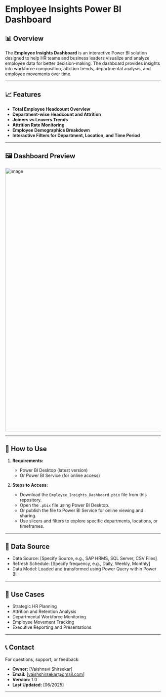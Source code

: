 # Employee Insights Power BI Dashboard

## 📊 Overview

The **Employee Insights Dashboard** is an interactive Power BI solution designed to help HR teams and business leaders visualize and analyze employee data for better decision-making. The dashboard provides insights into workforce composition, attrition trends, departmental analysis, and employee movements over time.

---

## 📈 Features

- **Total Employee Headcount Overview**
- **Department-wise Headcount and Attrition**
- **Joiners vs Leavers Trends**
- **Attrition Rate Monitoring**
- **Employee Demographics Breakdown**
- **Interactive Filters for Department, Location, and Time Period**

---

## 🖼️ Dashboard Preview

<img width="1487" height="852" alt="image" src="https://github.com/user-attachments/assets/ebd961c5-1785-46fb-ad9a-1f6c7346d1c3" />

---

## 🚀 How to Use

1. **Requirements:**  
   - Power BI Desktop (latest version)  
   - Or Power BI Service (for online access)

2. **Steps to Access:**  
   - Download the `Employee_Insights_Dashboard.pbix` file from this repository.
   - Open the `.pbix` file using Power BI Desktop.
   - Or publish the file to Power BI Service for online viewing and sharing.
   - Use slicers and filters to explore specific departments, locations, or timeframes.

---

## 🔗 Data Source

- Data Source: [Specify Source, e.g., SAP HRMS, SQL Server, CSV Files]
- Refresh Schedule: [Specify frequency, e.g., Daily, Weekly, Monthly]
- Data Model: Loaded and transformed using Power Query within Power BI

---

## 📌 Use Cases

- Strategic HR Planning  
- Attrition and Retention Analysis  
- Departmental Workforce Monitoring  
- Employee Movement Tracking  
- Executive Reporting and Presentations  

---

## 📞 Contact

For questions, support, or feedback:

- **Owner:** [Vaishnavi Shirsekar]  
- **Email:** [vaishshirsekar@gmail.com]  
- **Version:** 1.0  
- **Last Updated:** [06/2025]

---

